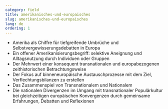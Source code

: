 ```yaml
---
category: field
title: amerikanisches-und-europaisches
slug: amerikanisches-und-europaisches
lang: de
ordering: 1
---
```


- Amerika als Chiffre für tiefgreifende Umbrüche und Selbstvergewisserungsdebatten in Europa
- Ein offener Amerikanisierungsbegriff: selektive Aneignung und Alltagsnutzung durch Individuen oder Gruppen
- Der Mehrwert einer konsequent transnationalen und europabezogenen zeithistorischen Betrachtungsweise
- Der Fokus auf binneneuropäische Austauschprozesse mit dem Ziel, Verflechtungsbilanzen zu erstellen
- Das Zusammenspiel von Transnationalem und Nationalem
- Die nationalen Divergenzen im Umgang mit transnationaler Populärkultur bei gleichzeitigen europäischen Konvergenzen durch gemeinsame Erfahrungen, Debatten und Reflexionen
